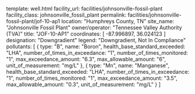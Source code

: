 template: well.html
facility_url: facilities/johnsonville-fossil-plant
facility_class: johnsonville_fossil_plant
permalink: facilities/johnsonville-fossil-plant/jof-10-ap1
location: "Humphreys County, TN"
site_name: "Johnsonville Fossil Plant"
owner/operator: "Tennessee Valley Authority (TVA)"
title: "JOF-10-AP1"
coordinates: [
  -87.996897,
  36.024123
]
designation: "Downgradient"
legend: "Downgradient, Not In Compliance"
pollutants: [
  {
  type: "B",
  name: "Boron",
  health_base_standard_exceeded: "LHA",
  number_of_times_in_exceedance: "1",
  number_of_times_monitored: "1",
  max_exceedance_amount: "6.3",
  max_allowable_amount: "6",
  unit_of_measurement: "mg/L"
  },
  {
  type: "Mn",
  name: "Manganese",
  health_base_standard_exceeded: "LHA",
  number_of_times_in_exceedance: "1",
  number_of_times_monitored: "1",
  max_exceedance_amount: "3.5",
  max_allowable_amount: "0.3",
  unit_of_measurement: "mg/L"
  }
]
